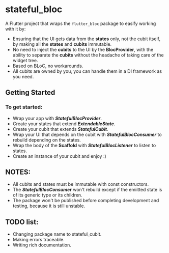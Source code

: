 # stateful_bloc

A Flutter project that wraps the `flutter_bloc` package to easify working with it by:

- Ensuring that the UI gets data from the **states** only, not the cubit itself, by making all the **states** and **cubits** immutable.
- No need to inject the **cubits** to the UI by the **BlocProvider**, with the ability to separate the **cubits** without the headache of taking care of the widget tree.
- Based on BLoC, no workarounds.
- All cubits are owned by you, you can handle them in a DI framework as you need.

## Getting Started

### To get started:

- Wrap your app with ***StatefulBlocProvider***.
- Create your states that extend ***ExtendableState***.
- Create your cubit that extends ***StatefulCubit***.
- Wrap your UI that depends on the cubit with ***StatefulBlocConsumer*** to rebuild depending on the states.
- Wrap the body of the **Scaffold** with ***StatefulBlocListener*** to listen to states. 
- Create an instance of your cubit and enjoy :)

## NOTES:

- All cubits and states must be immutable with const constructors.
- The ***StatefulBlocConsumer*** won't rebuild except if the emiitted state is of its generic type or its children.
- The package won't be published before completing development and testing, because it is still unstable.

## TODO list:

- Changing package name to stateful_cubit.
- Making errors traceable.
- Writing rich documentation.
